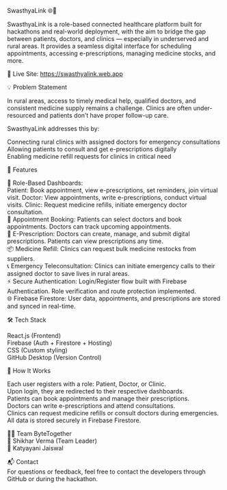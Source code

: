 SwasthyaLink 🌐💊

SwasthyaLink is a role-based connected healthcare platform built for hackathons and real-world deployment, with the aim to bridge the gap between patients, doctors, and clinics — especially in underserved and rural areas. It provides a seamless digital interface for scheduling appointments, accessing e-prescriptions, managing medicine stocks, and more.

🔗 Live Site: https://swasthyalink.web.app

💡 Problem Statement

In rural areas, access to timely medical help, qualified doctors, and consistent medicine supply remains a challenge. Clinics are often under-resourced and patients don’t have proper follow-up care.

SwasthyaLink addresses this by:

Connecting rural clinics with assigned doctors for emergency consultations  
Allowing patients to consult and get e-prescriptions digitally  
Enabling medicine refill requests for clinics in critical need

🚀 Features

🔐 Role-Based Dashboards:  
Patient: Book appointment, view e-prescriptions, set reminders, join virtual visit.
Doctor: View appointments, write e-prescriptions, conduct virtual visits.
Clinic: Request medicine refills, initiate emergency doctor consultation.  
📅 Appointment Booking:
Patients can select doctors and book appointments.
Doctors can track upcoming appointments.  
📝 E-Prescription:
Doctors can create, manage, and submit digital prescriptions.
Patients can view prescriptions any time.  
📦 Medicine Refill:
Clinics can request bulk medicine restocks from suppliers.  
📞 Emergency Teleconsultation:
Clinics can initiate emergency calls to their assigned doctor to save lives in rural areas.  
⚡ Secure Authentication:
Login/Register flow built with Firebase Authentication.
Role verification and route protection implemented.  
🌐 Firebase Firestore:
User data, appointments, and prescriptions are stored and synced in real-time.

🛠 Tech Stack

React.js (Frontend)  
Firebase (Auth + Firestore + Hosting)  
CSS (Custom styling)  
GitHub Desktop (Version Control)  

🧪 How It Works  

Each user registers with a role: Patient, Doctor, or Clinic.  
Upon login, they are redirected to their respective dashboards.  
Patients can book appointments and manage their prescriptions.  
Doctors can write e-prescriptions and attend consultations.  
Clinics can request medicine refills or consult doctors during emergencies.  
All data is stored securely in Firebase Firestore.  

🧑‍💻 Team ByteTogether  
👨 Shikhar Verma (Team Leader)  
👩 Katyayani Jaiswal  

📬 Contact  
For questions or feedback, feel free to contact the developers through GitHub or during the hackathon.